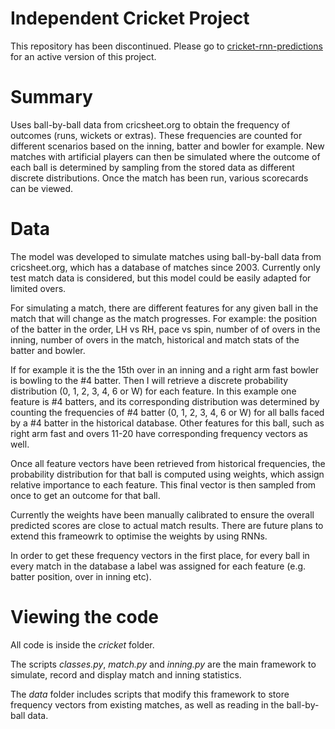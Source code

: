# Independent Cricket Project

This repository has been discontinued. Please go to [cricket-rnn-predictions](https://github.com/ncr121/cricket-rnn-predictions) for an active version of this project.

# Summary

Uses ball-by-ball data from cricsheet.org to obtain the frequency of outcomes (runs, wickets or extras). These frequencies are counted for different scenarios based on the inning, batter and bowler for example. New matches with artificial players can then be simulated where the outcome of each ball is determined by sampling from the stored data as different discrete distributions. Once the match has been run, various scorecards can be viewed.

# Data

The model was developed to simulate matches using ball-by-ball data from cricsheet.org, which has a database of matches since 2003. Currently only test match data is considered, but this model could be easily adapted for limited overs.

For simulating a match, there are different features for any given ball in the match that will change as the match progresses. For example: the position of the batter in the order, LH vs RH, pace vs spin, number of of overs in the inning, number of overs in the match, historical and match stats of the batter and bowler. 

If for example it is the the 15th over in an inning and a right arm fast bowler is bowling to the #4 batter. Then I will retrieve a discrete probability distribution (0, 1, 2, 3, 4, 6 or W) for each feature. In this example one feature is #4 batters, and its corresponding distribution was determined by counting the frequencies of #4 batter (0, 1, 2, 3, 4, 6 or W) for all balls faced by a #4 batter in the historical database. Other features for this ball, such as right arm fast and overs 11-20 have corresponding frequency vectors as well.

Once all feature vectors have been retrieved from historical frequencies, the probability distribution for that ball is computed using weights, which assign relative  importance to each feature. This final vector is then sampled from once to get an outcome for that ball. 

Currently the weights have been manually calibrated to ensure the overall predicted scores are close to actual match results. There are future plans to extend this frameowrk to optimise the weights by using RNNs.

In order to get these frequency vectors in the first place, for every ball in every match in the database a label was assigned for each feature (e.g. batter position, over in inning etc).

# Viewing the code

All code is inside the _cricket_ folder. 

The scripts _classes.py_, _match.py_ and _inning.py_ are the main framework to simulate, record and display match and inning statistics.

The _data_ folder includes scripts that modify this framework to store frequency vectors from existing matches, as well as reading in the ball-by-ball data.
